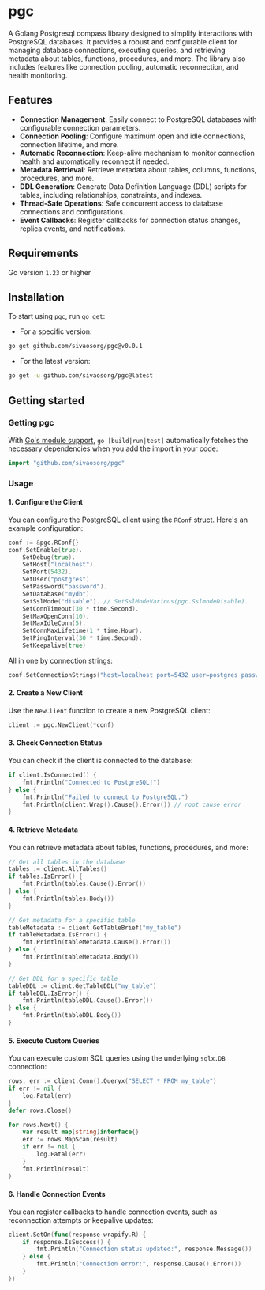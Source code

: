 # pgc

A Golang Postgresql compass library designed to simplify interactions with PostgreSQL databases. It provides a robust and configurable client for managing database connections, executing queries, and retrieving metadata about tables, functions, procedures, and more. The library also includes features like connection pooling, automatic reconnection, and health monitoring.

## Features

- **Connection Management**: Easily connect to PostgreSQL databases with configurable connection parameters.
- **Connection Pooling**: Configure maximum open and idle connections, connection lifetime, and more.
- **Automatic Reconnection**: Keep-alive mechanism to monitor connection health and automatically reconnect if needed.
- **Metadata Retrieval**: Retrieve metadata about tables, columns, functions, procedures, and more.
- **DDL Generation**: Generate Data Definition Language (DDL) scripts for tables, including relationships, constraints, and indexes.
- **Thread-Safe Operations**: Safe concurrent access to database connections and configurations.
- **Event Callbacks**: Register callbacks for connection status changes, replica events, and notifications.

## Requirements

Go version `1.23` or higher

## Installation

To start using `pgc`, run `go get`:

- For a specific version:

```bash
go get github.com/sivaosorg/pgc@v0.0.1
```

- For the latest version:

```bash
go get -u github.com/sivaosorg/pgc@latest
```

## Getting started

### Getting pgc

With [Go's module support](https://go.dev/wiki/Modules#how-to-use-modules), `go [build|run|test]` automatically fetches the necessary dependencies when you add the import in your code:

```go
import "github.com/sivaosorg/pgc"
```

### Usage

#### 1. Configure the Client

You can configure the PostgreSQL client using the `RConf` struct. Here's an example configuration:

```go
conf := &pgc.RConf{}
conf.SetEnable(true).
    SetDebug(true).
    SetHost("localhost").
    SetPort(5432).
    SetUser("postgres").
    SetPassword("password").
    SetDatabase("mydb").
    SetSslMode("disable"). // SetSslModeVarious(pgc.SslmodeDisable).
    SetConnTimeout(30 * time.Second).
    SetMaxOpenConn(10).
    SetMaxIdleConn(5).
    SetConnMaxLifetime(1 * time.Hour).
    SetPingInterval(30 * time.Second).
    SetKeepalive(true)
```

All in one by connection strings:

```go
conf.SetConnectionStrings("host=localhost port=5432 user=postgres password=your_password dbname=your_database sslmode=disable")
```

#### 2. Create a New Client

Use the `NewClient` function to create a new PostgreSQL client:

```go
client := pgc.NewClient(*conf)
```

#### 3. Check Connection Status

You can check if the client is connected to the database:

```go
if client.IsConnected() {
    fmt.Println("Connected to PostgreSQL!")
} else {
    fmt.Println("Failed to connect to PostgreSQL.")
    fmt.Println(client.Wrap().Cause().Error()) // root cause error
}
```

#### 4. Retrieve Metadata

You can retrieve metadata about tables, functions, procedures, and more:

```go
// Get all tables in the database
tables := client.AllTables()
if tables.IsError() {
	fmt.Println(tables.Cause().Error())
} else {
	fmt.Println(tables.Body())
}

// Get metadata for a specific table
tableMetadata := client.GetTableBrief("my_table")
if tableMetadata.IsError() {
	fmt.Println(tableMetadata.Cause().Error())
} else {
	fmt.Println(tableMetadata.Body())
}

// Get DDL for a specific table
tableDDL := client.GetTableDDL("my_table")
if tableDDL.IsError() {
	fmt.Println(tableDDL.Cause().Error())
} else {
	fmt.Println(tableDDL.Body())
}
```

#### 5. Execute Custom Queries

You can execute custom SQL queries using the underlying `sqlx.DB` connection:

```go
rows, err := client.Conn().Queryx("SELECT * FROM my_table")
if err != nil {
    log.Fatal(err)
}
defer rows.Close()

for rows.Next() {
    var result map[string]interface{}
    err := rows.MapScan(result)
    if err != nil {
        log.Fatal(err)
    }
    fmt.Println(result)
}
```

#### 6. Handle Connection Events

You can register callbacks to handle connection events, such as reconnection attempts or keepalive updates:

```go
client.SetOn(func(response wrapify.R) {
    if response.IsSuccess() {
        fmt.Println("Connection status updated:", response.Message())
    } else {
        fmt.Println("Connection error:", response.Cause().Error())
    }
})
```
